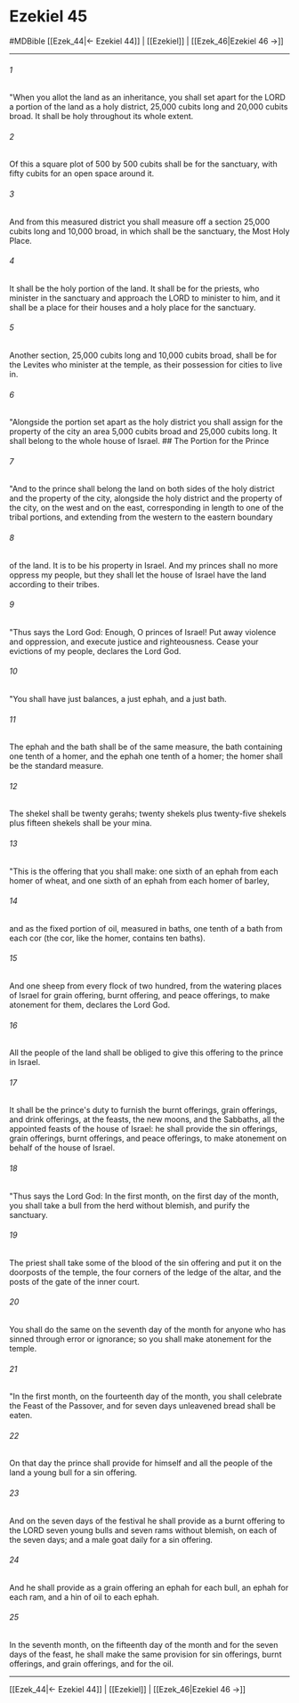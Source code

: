 # Ezekiel 45
#MDBible
[[Ezek_44|← Ezekiel 44]] | [[Ezekiel]] | [[Ezek_46|Ezekiel 46 →]]

***

###### 1 
"When you allot the land as an inheritance, you shall set apart for the LORD a portion of the land as a holy district, 25,000 cubits long and 20,000 cubits broad. It shall be holy throughout its whole extent. 

###### 2 
Of this a square plot of 500 by 500 cubits shall be for the sanctuary, with fifty cubits for an open space around it. 

###### 3 
And from this measured district you shall measure off a section 25,000 cubits long and 10,000 broad, in which shall be the sanctuary, the Most Holy Place. 

###### 4 
It shall be the holy portion of the land. It shall be for the priests, who minister in the sanctuary and approach the LORD to minister to him, and it shall be a place for their houses and a holy place for the sanctuary. 

###### 5 
Another section, 25,000 cubits long and 10,000 cubits broad, shall be for the Levites who minister at the temple, as their possession for cities to live in. 

###### 6 
"Alongside the portion set apart as the holy district you shall assign for the property of the city an area 5,000 cubits broad and 25,000 cubits long. It shall belong to the whole house of Israel. ## The Portion for the Prince 

###### 7 
"And to the prince shall belong the land on both sides of the holy district and the property of the city, alongside the holy district and the property of the city, on the west and on the east, corresponding in length to one of the tribal portions, and extending from the western to the eastern boundary 

###### 8 
of the land. It is to be his property in Israel. And my princes shall no more oppress my people, but they shall let the house of Israel have the land according to their tribes. 

###### 9 
"Thus says the Lord God: Enough, O princes of Israel! Put away violence and oppression, and execute justice and righteousness. Cease your evictions of my people, declares the Lord God. 

###### 10 
"You shall have just balances, a just ephah, and a just bath. 

###### 11 
The ephah and the bath shall be of the same measure, the bath containing one tenth of a homer, and the ephah one tenth of a homer; the homer shall be the standard measure. 

###### 12 
The shekel shall be twenty gerahs; twenty shekels plus twenty-five shekels plus fifteen shekels shall be your mina. 

###### 13 
"This is the offering that you shall make: one sixth of an ephah from each homer of wheat, and one sixth of an ephah from each homer of barley, 

###### 14 
and as the fixed portion of oil, measured in baths, one tenth of a bath from each cor (the cor, like the homer, contains ten baths). 

###### 15 
And one sheep from every flock of two hundred, from the watering places of Israel for grain offering, burnt offering, and peace offerings, to make atonement for them, declares the Lord God. 

###### 16 
All the people of the land shall be obliged to give this offering to the prince in Israel. 

###### 17 
It shall be the prince's duty to furnish the burnt offerings, grain offerings, and drink offerings, at the feasts, the new moons, and the Sabbaths, all the appointed feasts of the house of Israel: he shall provide the sin offerings, grain offerings, burnt offerings, and peace offerings, to make atonement on behalf of the house of Israel. 

###### 18 
"Thus says the Lord God: In the first month, on the first day of the month, you shall take a bull from the herd without blemish, and purify the sanctuary. 

###### 19 
The priest shall take some of the blood of the sin offering and put it on the doorposts of the temple, the four corners of the ledge of the altar, and the posts of the gate of the inner court. 

###### 20 
You shall do the same on the seventh day of the month for anyone who has sinned through error or ignorance; so you shall make atonement for the temple. 

###### 21 
"In the first month, on the fourteenth day of the month, you shall celebrate the Feast of the Passover, and for seven days unleavened bread shall be eaten. 

###### 22 
On that day the prince shall provide for himself and all the people of the land a young bull for a sin offering. 

###### 23 
And on the seven days of the festival he shall provide as a burnt offering to the LORD seven young bulls and seven rams without blemish, on each of the seven days; and a male goat daily for a sin offering. 

###### 24 
And he shall provide as a grain offering an ephah for each bull, an ephah for each ram, and a hin of oil to each ephah. 

###### 25 
In the seventh month, on the fifteenth day of the month and for the seven days of the feast, he shall make the same provision for sin offerings, burnt offerings, and grain offerings, and for the oil. 

***

[[Ezek_44|← Ezekiel 44]] | [[Ezekiel]] | [[Ezek_46|Ezekiel 46 →]]

